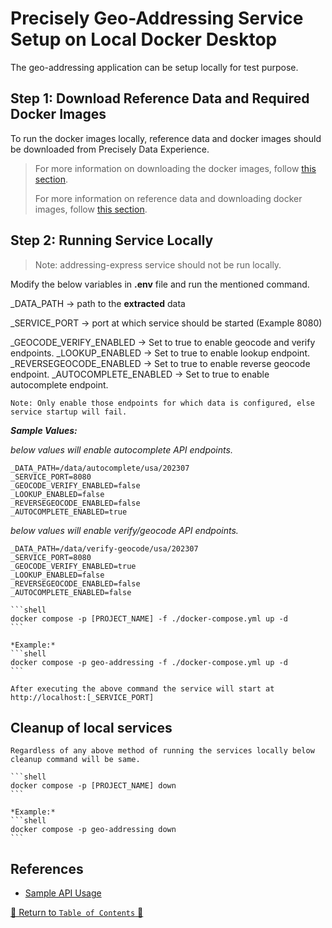 # Precisely Geo-Addressing Service Setup on Local Docker Desktop

The geo-addressing application can be setup locally for test purpose.

## Step 1: Download Reference Data and Required Docker Images

To run the docker images locally, reference data and docker images should be downloaded from Precisely Data Experience.
> For more information on downloading the docker images, follow [this section](../scripts/images-to-ecr-uploader/README.md#download-and-upload-docker-images-to-ecr).
> 
> For more information on reference data and downloading docker images, follow [this section](../docs/ReferenceData.md).
>

## Step 2: Running Service Locally

> Note: addressing-express service should not be run locally.

Modify the below variables in ****.env**** file and run the mentioned command.

_DATA_PATH -> path to the **extracted** data

_SERVICE_PORT -> port at which service should be started (Example 8080)


_GEOCODE_VERIFY_ENABLED -> Set to true to enable geocode and verify endpoints.
_LOOKUP_ENABLED -> Set to true to enable lookup endpoint.
_REVERSEGEOCODE_ENABLED -> Set to true to enable reverse geocode endpoint.
_AUTOCOMPLETE_ENABLED -> Set to true to enable autocomplete endpoint.

```Note: Only enable those endpoints for which data is configured, else service startup will fail.```

***Sample Values:***

*below values will enable autocomplete API endpoints.*

 ```shell
 _DATA_PATH=/data/autocomplete/usa/202307
 _SERVICE_PORT=8080
 _GEOCODE_VERIFY_ENABLED=false
 _LOOKUP_ENABLED=false
 _REVERSEGEOCODE_ENABLED=false
 _AUTOCOMPLETE_ENABLED=true
 ```

*below values will enable verify/geocode API endpoints.*

 ```shell
 _DATA_PATH=/data/verify-geocode/usa/202307
 _SERVICE_PORT=8080
 _GEOCODE_VERIFY_ENABLED=true
 _LOOKUP_ENABLED=false
 _REVERSEGEOCODE_ENABLED=false
 _AUTOCOMPLETE_ENABLED=false
 ```

    ```shell
    docker compose -p [PROJECT_NAME] -f ./docker-compose.yml up -d
    ```

    *Example:*
    ```shell
    docker compose -p geo-addressing -f ./docker-compose.yml up -d
    ```

    After executing the above command the service will start at http://localhost:[_SERVICE_PORT]

## Cleanup of local services

    Regardless of any above method of running the services locally below cleanup command will be same.

    ```shell
    docker compose -p [PROJECT_NAME] down
    ```

    *Example:*
    ```shell
    docker compose -p geo-addressing down
    ```

## References

- [Sample API Usage](../charts/geo-addressing/README.md#geo-addressing-service-api-usage)

[🔗 Return to `Table of Contents` 🔗](../README.md#setup)